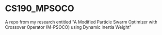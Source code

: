 # CS190_MPSOCO
A repo from my research entitled "A Modified Particle Swarm Optimizer with Crossover Operator (M-PSOCO) using Dynamic Inertia Weight"
